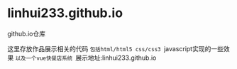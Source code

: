 # linhui233.github.io
github.io仓库

这里存放作品展示相关的代码
``包括html/html5 css/css3
``javascript实现的一些效果
``以及一个vue快餐店系统
``展示地址:linhui233.github.io
